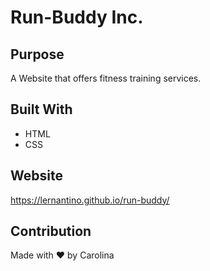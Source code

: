 # Run-Buddy Inc.

## Purpose 
A Website that offers fitness training services. 

## Built With 
* HTML 
* CSS

## Website 
https://lernantino.github.io/run-buddy/

## Contribution
Made with ❤️ by Carolina 
